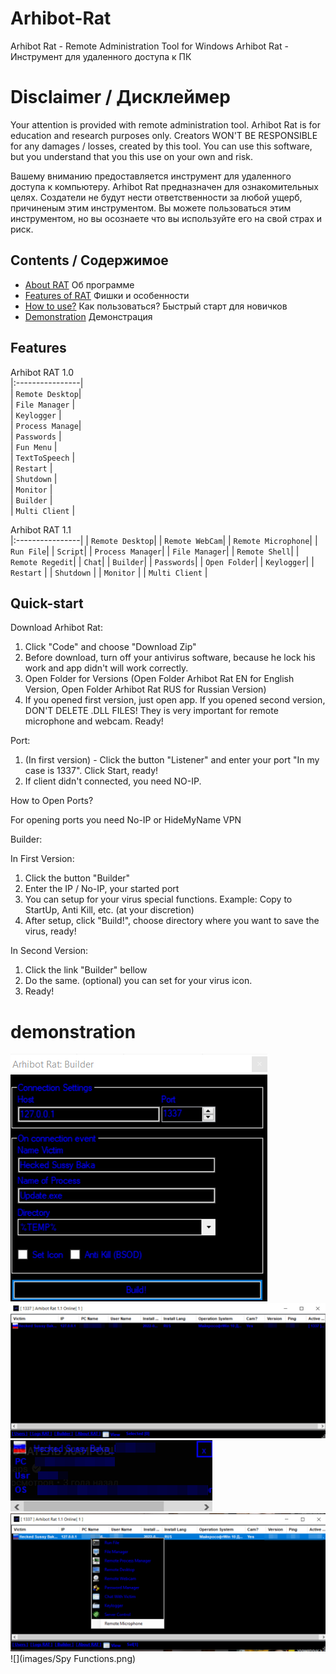 # Arhibot-Rat

Arhibot Rat - Remote Administration Tool for Windows
Arhibot Rat - Инструмент для удаленного доступа к ПК


# Disclaimer /  Дисклеймер
Your attention is provided with remote administration tool. Arhibot Rat is for education and research purposes only. Creators WON'T BE RESPONSIBLE for any damages / losses, created by this tool. You can use this software, but you understand that you this use on your own and risk.

Вашему вниманию предоставляется инструмент для удаленного доступа к компьютеру. Arhibot Rat предназначен для ознакомительных целях. Создатели не будут нести ответственности за любой ущерб, причиненым этим инструментом. Вы можете пользоваться этим инструментом, но вы осознаете что вы используйте его на свой страх и риск.

## Contents / Содержимое
- [About RAT](#about-rat) Об программе
- [Features of RAT](#Features) Фишки и особенности
- [How to use?](#Quick-start) Как пользоваться? Быстрый старт для новичков
- [Demonstration](#demonstration) Демонстрация

## Features

Arhibot RAT 1.0                         
|:----------------|              
| `Remote Desktop`|  
| `File Manager`  |  
| `Keylogger`     |  
| `Process Manage`|  
| `Passwords`     |  
| `Fun Menu`      |  
| `TextToSpeech`  |  
| `Restart`       |  
| `Shutdown`      |  
| `Monitor`       |  
| `Builder`       |             
| `Multi Client`  |

Arhibot RAT 1.1                 
|:----------------|
| `Remote Desktop`|
| `Remote WebCam`|
| `Remote Microphone`|
| `Run File`|
| `Script`|
| `Process Manager`|
| `File Manager`|
| `Remote Shell`|
| `Remote Regedit`|
| `Chat`|
| `Builder`|
| `Passwords`|
| `Open Folder`|
| `Keylogger`|
| `Restart`       |
| `Shutdown`      |
| `Monitor`       |
| `Multi Client`  |                     

## Quick-start
Download Arhibot Rat:

1. Click "Code" and choose "Download Zip"
2. Before download, turn off your antivirus software, because he lock his work and app didn't will work correctly.
3. Open Folder for Versions (Open Folder Arhibot Rat EN for English Version, Open Folder Arhibot Rat RUS for Russian Version)
4. If you opened first version, just open app. If you opened second version, DON'T DELETE .DLL FILES! They is very important for remote microphone and webcam.
Ready!

Port:
1. (In first version) - Click the button "Listener" and enter your port "In my case is 1337". Click Start, ready!
2. If client didn't connected, you need NO-IP.

How to Open Ports?

For opening ports you need No-IP or HideMyName VPN

Builder:

In First Version:
1. Click the button "Builder"
2. Enter the IP / No-IP, your started port
3. You can setup for your virus special functions. Example: Copy to StartUp, Anti Kill, etc. (at your discretion)
4. After setup, click "Build!", choose directory where you want to save the virus, ready!

In Second Version:
1. Click the link "Builder" bellow
2. Do the same. (optional) you can set for your virus icon.
3. Ready!

# demonstration
![](images/Builder.PNG)
![](images/Victim.png)
![](images/Notification.png)
![](images/Victim_Control.png)
![](images/Spy Functions.png)
